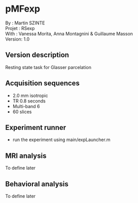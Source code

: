 # pMFexp
By :      Martin SZINTE<br/>
Projet :  RSexp<br/>
With :    Vanessa Morita, Anna Montagnini & Guillaume Masson<br/>
Version:  1.0<br/>

## Version description
Resting state task for Glasser parcelation

## Acquisition sequences
* 2.0 mm isotropic<br/> 
* TR 0.8 seconds<br/>
* Multi-band 6<br/>
* 60 slices<br/>

## Experiment runner
* run the experiment using main/expLauncher.m

## MRI analysis
To define later

## Behavioral analysis
To define later
